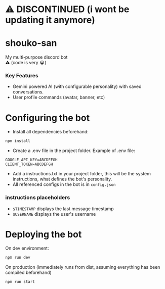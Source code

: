 # ⚠️ DISCONTINUED (i wont be updating it anymore)
# shouko-san
My multi-purpose discord bot \
⚠️ (code is very :sob:)
### Key Features
* Gemini powered AI (with configurable personality) with saved conversations.
* User profile commands (avatar, banner, etc)

# Configuring the bot
* Install all dependencies beforehand: 
```bash
npm install
```
* Create a .env file in the project folder. Example of .env file:
```env
GOOGLE_API_KEY=ABCDEFGH
CLIENT_TOKEN=ABCDEFGH
```
* Add a instructions.txt in your project folder, this will be the system instructions, what defines the bot's personality.
* All referenced configs in the bot is in `config.json`

### instructions placeholders
* `$TIMESTAMP` displays the last message timestamp
* `$USERNAME` displays the user's username
# Deploying the bot
On dev environment:
```bash
npm run dev
```
On production (immediately runs from dist, assuming everything has been compiled beforehand)
```bash
npm run start
```
